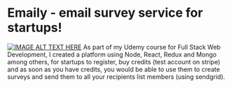# Emaily - email survey service for startups!
[![IMAGE ALT TEXT HERE](https://img.youtube.com/vi/6jMhy9LFtiE/0.jpg)](https://www.youtube.com/watch?v=6jMhy9LFtiE)
As part of my Udemy course for Full Stack Web Development, I created a platform using Node, React, Redux and Mongo among others, 
for startups to register, buy credits (test account on stripe) and as soon as you have credits, you would be able to use them to 
create surveys and send them to all your recipients list members (using sendgrid).